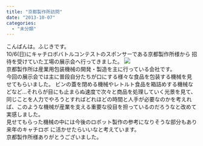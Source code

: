 ```yaml
---
title: "京都製作所訪問"
date: "2013-10-07"
categories: 
  - "未分類"
---
```


こんばんは。ふじきです。  
10/6(日)にキャチロボバトルコンテストのスポンサーである京都製作所様から 招待を受けていた工場の展示会へ行ってきました。 [![](images/d146c8c20984fa08a641a74dc2ffeae8-242x300.jpg)](http://technouskit.net/blog/wp-content/uploads/2013/10/d146c8c20984fa08a641a74dc2ffeae8.jpg)  
京都製作所は産業用包装機械の開発・製造を主に行っている会社です。  
今回の展示会では主に普段自分たちが口にする様々な食品を包装する機械を見せてもらいました。 ビンの蓋を閉める機械やレトルト食品を箱詰めする機械などなど…それらが目にも止まらぬ速度で次々と商品を処理していく光景を見て、同じことを人力でやろうとすればどれほどの時間と人手が必要なのかを考えれば、このような機械が産業を支える重要な役目を担っているのだろうなと改めて実感しました。  
見せてもらった機械の中には今後のロボット製作の参考になりそうな部分もあり来年のキャチロボ に活かせたらいいなと考えています。  
京都製作所様ありがとうございました。
